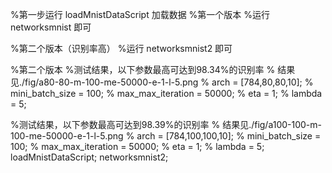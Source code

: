 %第一步运行 loadMnistDataScript 加载数据
%第一个版本
%运行 networksmnist 即可

%第二个版本（识别率高）
%运行 networksmnist2 即可

%第二个版本
%测试结果，以下参数最高可达到98.34%的识别率
% 结果见./fig/a80-80-m-100-me-50000-e-1-l-5.png
% arch = [784,80,80,10];
% mini_batch_size = 100;
% max_max_iteration = 50000;
% eta = 1;
% lambda = 5;

%测试结果，以下参数最高可达到98.39%的识别率
% 结果见./fig/a100-100-m-100-me-50000-e-1-l-5.png
% arch = [784,100,100,10];
% mini_batch_size = 100;
% max_max_iteration = 50000;
% eta = 1;
% lambda = 5;
loadMnistDataScript;
networksmnist2;
